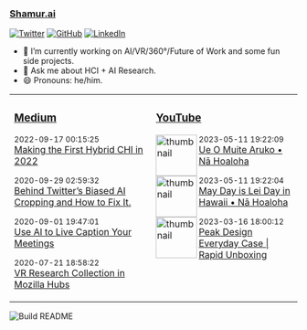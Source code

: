 ### [Shamur.ai](https://shamur.ai)
<a href="https://twitter.com/ayman"><img src="https://img.shields.io/twitter/follow/ayman?label=Twitter&style=social" alt="Twitter"></a>
<a href="https://github.com/ayman"><img src="https://img.shields.io/github/followers/ayman.svg?label=GitHub&style=social" alt="GitHub"></a>
<a href="https://www.linkedin.com/in/aymans"><img src="https://img.shields.io/badge/LinkedIn--_.svg?style=social&logo=linkedin" alt="LinkedIn"></a>

- 🔭 I’m currently working on AI/VR/360°/Future of Work and some fun side projects.
- 💬 Ask me about HCI + AI Research.
- 😄 Pronouns: he/him.


<table>
<tr>
<td valign="top" width="33%">

### [Medium](https://medium.com/@ayman)
<!-- medium starts -->
<p><sub>2022-09-17 00:15:25</sub> <br /> <a href='https://medium.com/sigchi/making-the-first-hybrid-chi-in-2022-11636b43be0a?source=rss-fee698eab874------2'>Making the First Hybrid CHI in 2022</a> </p>
<p><sub>2020-09-29 02:59:32</sub> <br /> <a href='https://medium.com/swlh/behind-twitters-biased-ai-cropping-and-how-to-fix-it-c0bff96c8d3e?source=rss-fee698eab874------2'>Behind Twitter’s Biased AI Cropping and How to Fix It.</a> </p>
<p><sub>2020-09-01 19:47:01</sub> <br /> <a href='https://medium.com/swlh/use-ai-to-live-caption-your-meetings-14e4a2d2da3a?source=rss-fee698eab874------2'>Use AI to Live Caption Your Meetings</a> </p>
<p><sub>2020-07-21 18:58:22</sub> <br /> <a href='https://ayman.medium.com/vr-research-in-mozilla-hubs-63fd3002eedf?source=rss-fee698eab874------2'>VR Research Collection in Mozilla Hubs</a> </p>
<!-- medium ends -->

</td>
<td valign="top" width="34%">

### [YouTube](https://www.youtube.com/channel/UCLwPj90ORTlgIo4Qrnt5N1w?view_as=subscriber)
<!-- youtube starts -->
<div style='clear: both;'> <p><img alt='thumbnail' src='https://i3.ytimg.com/vi/F7S_VZNA38s/hqdefault.jpg'  width='72' align='left' /> <sub>2023-05-11 19:22:09</sub><br /> <a href='https://www.youtube.com/watch?v=F7S_VZNA38s'>Ue O Muite Aruko • Nā Hoaloha</a></p></div>
<div style='clear: both;'> <p><img alt='thumbnail' src='https://i1.ytimg.com/vi/0ywirFCZDjk/hqdefault.jpg'  width='72' align='left' /> <sub>2023-05-11 19:22:04</sub><br /> <a href='https://www.youtube.com/watch?v=0ywirFCZDjk'>May Day is Lei Day in Hawaii • Nā Hoaloha</a></p></div>
<div style='clear: both;'> <p><img alt='thumbnail' src='https://i1.ytimg.com/vi/d7buZQICjdo/hqdefault.jpg'  width='72' align='left' /> <sub>2023-03-16 18:00:12</sub><br /> <a href='https://www.youtube.com/watch?v=d7buZQICjdo'>Peak Design Everyday Case | Rapid Unboxing</a></p></div>
<!-- youtube ends -->
<div style='clear: both;'></div>
</td>
</tr>
</table>

![Build README](https://github.com/ayman/ayman/workflows/Build%20README/badge.svg)

<!--
**ayman/ayman** is a ✨ _special_ ✨ repository because its `README.md` (this file) appears on your GitHub profile.

Here are some ideas to get you started:

- 🔭 I’m currently working on ...
- 🌱 I’m currently learning ...
- 👯 I’m looking to collaborate on ...
- 🤔 I’m looking for help with ...
- 💬 Ask me about ...
- 📫 How to reach me: ...
- 😄 Pronouns: ...
- ⚡ Fun fact: ...
-->
